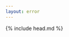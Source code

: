 ```yaml
---
layout: error
---
```

<html>
  <head>
    {% include head.md %}
    <style type="text/css" media="screen">

      h1 { width: 800px; position:relative; left: -100px; letter-spacing: -1px; line-height: 60px; font-size: 60px; font-weight: 100; margin: 0px 0 50px 0; text-shadow: 0 1px 0 #fff; }
      p { color: rgba(0, 0, 0, 0.5); margin: 20px 0; line-height: 1.6; }

      ul { list-style: none; margin: 25px 0; padding: 0; }
      li { display: table-cell; font-weight: bold; width: 1%; }

    </style>
  </head>
  <body>
    <div class="container">
      <h1>404</h1>
      <p><strong>File not found</strong></p>
      <p>
        Don't worry about problems, just fun :D. <br>
        When you're looking information, some times you should know a little background about the topic of your interest.
      </p>
      <p>
        Return to home page pressing <a href="/">here.</a>
      </p>
    </div>
    {% include footer_error.md %}
  </body>
</html>
